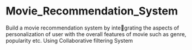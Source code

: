 # Movie_Recommendation_System

 Build a movie recommendation system by integrating the aspects of personalization of user with the overall features of movie such as genre, popularity
etc. Using Collaborative filtering System
